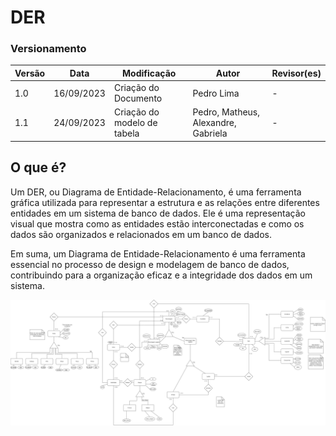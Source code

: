# DER

### Versionamento

| Versão | Data       | Modificação                 | Autor                               | Revisor(es) |
| ------ | ---------- | --------------------------- | ----------------------------------- | ----------- |
| 1.0    | 16/09/2023 | Criação do Documento        | Pedro Lima                          | -           |
| 1.1    | 24/09/2023 | Criação do modelo de tabela | Pedro, Matheus, Alexandre, Gabriela | -           |

## O que é?

Um DER, ou Diagrama de Entidade-Relacionamento, é uma ferramenta gráfica utilizada para representar a estrutura e as relações entre diferentes entidades em um sistema de banco de dados. Ele é uma representação visual que mostra como as entidades estão interconectadas e como os dados são organizados e relacionados em um banco de dados.

Em suma, um Diagrama de Entidade-Relacionamento é uma ferramenta essencial no processo de design e modelagem de banco de dados, contribuindo para a organização eficaz e a integridade dos dados em um sistema.

![DER v1.7](./assets/DiagramaEntidadeRelacionamento.drawio.png)